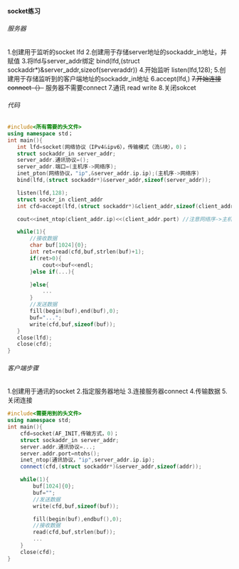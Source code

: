 #### socket练习 
###### 服务器
 1.创建用于监听的socket lfd
 2.创建用于存储server地址的sockaddr_in地址，并赋值 
 3.将lfd与server_addr绑定 bind(lfd,(struct sockaddr*)&server_addr,sizeof(serveraddr))
 4.开始监听 listen(lfd,128);
 5.创建用于存储监听到的客户端地址的sockaddr_in地址
 6.accept(lfd,)
 ~~7.开始连接 connect（）~~ 服务器不需要connect
 7.通讯 read write
 8.关闭sokcet
 ###### 代码
 ```cpp
 #include<所有需要的头文件>
 using namespace std；
 int main(){
    int lfd=socket(网络协议（IPv4&ipv6），传输模式（流&块），0)；
    struct sockaddr_in server_addr;
    server_addr.通讯协议=();
    server_addr.端口=(主机序->网络序);
    inet_pton(网络协议，"ip",&server_addr.ip.ip);(主机序->网络序)
    bind(lfd,(struct sockaddr*)&server_addr,sizeof(server_addr));

    listen(lfd,128);
    struct sockr_in client_addr
    int cfd=accept(lfd,(struct sockaddr*)&client_addr,sizeof(client_addr));

    cout<<inet_ntop(client_addr.ip)<<(client_addr.port) //注意网络序->主机序

    while(1){
        //接收数据
        char buf[1024]{0};
        int ret=read(cfd,buf,strlen(buf)+1);
        if(ret>0){
            cout<<buf<<endl;
        }else if(...){

        }else{
            ...
        }
        //发送数据 
        fill(begin(buf),end(buf),0);
        buf="...";
        write(cfd,buf,sizeof(buf));
    }
    close(lfd);
    close(cfd);
 }
 ```
###### 客户端步骤
1.创建用于通讯的socket
2.指定服务器地址
3.连接服务器connect
4.传输数据
5.关闭连接
```cpp
#include<需要用到的头文件>
using namespace std;
int main(){
    cfd=socket(AF_INIT,传输方式，0)；
    struct sockaddr_in server_addr;
    server.addr.通讯协议=...;
    server.addr.port=ntohs();
    inet_ntop(通讯协议，"ip",server_addr.ip.ip);
    connect(cfd,(struct sockaddr*)&server_addr,sizeof(addr));

    while(1){
        buf[1024]{0};
        buf="";
        //发送数据
        write(cfd,buf,sizeof(buf));

        fill(begin(buf),endbuf(),0);
        //接收数据
        read(cfd,buf,strlen(buf));
        ...
    }
    close(cfd);
}
```